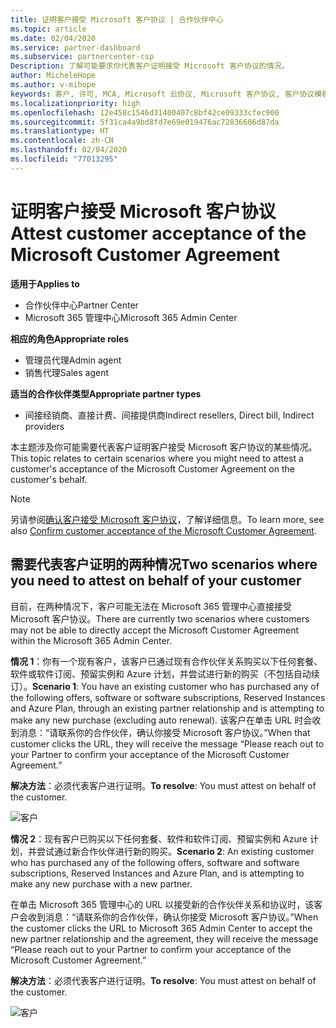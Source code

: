 ```yaml
---
title: 证明客户接受 Microsoft 客户协议 | 合作伙伴中心
ms.topic: article
ms.date: 02/04/2020
ms.service: partner-dashboard
ms.subservice: partnercenter-csp
Description: 了解可能要求你代表客户证明接受 Microsoft 客户协议的情况。
author: MicheleHope
ms.author: v-mihope
keywords: 客户, 许可, MCA, Microsoft 云协议, Microsoft 客户协议, 客户协议模板, 证明接受协议
ms.localizationpriority: high
ms.openlocfilehash: 12e458c1546d31400407c8bf42ce09333cfec900
ms.sourcegitcommit: 5f31ca4a9bd8fd7e69e019476ac72836606d87da
ms.translationtype: HT
ms.contentlocale: zh-CN
ms.lasthandoff: 02/04/2020
ms.locfileid: "77013295"
---
```

# <a name="attest-customer-acceptance-of-the-microsoft-customer-agreement"></a><span data-ttu-id="09d8a-104">证明客户接受 Microsoft 客户协议</span><span class="sxs-lookup"><span data-stu-id="09d8a-104">Attest customer acceptance of the Microsoft Customer Agreement</span></span>

<span data-ttu-id="09d8a-105">**适用于**</span><span class="sxs-lookup"><span data-stu-id="09d8a-105">**Applies to**</span></span>

- <span data-ttu-id="09d8a-106">合作伙伴中心</span><span class="sxs-lookup"><span data-stu-id="09d8a-106">Partner Center</span></span>
- <span data-ttu-id="09d8a-107">Microsoft 365 管理中心</span><span class="sxs-lookup"><span data-stu-id="09d8a-107">Microsoft 365 Admin Center</span></span>

<span data-ttu-id="09d8a-108">**相应的角色**</span><span class="sxs-lookup"><span data-stu-id="09d8a-108">**Appropriate roles**</span></span>

- <span data-ttu-id="09d8a-109">管理员代理</span><span class="sxs-lookup"><span data-stu-id="09d8a-109">Admin agent</span></span>
- <span data-ttu-id="09d8a-110">销售代理</span><span class="sxs-lookup"><span data-stu-id="09d8a-110">Sales agent</span></span>

<span data-ttu-id="09d8a-111">**适当的合作伙伴类型**</span><span class="sxs-lookup"><span data-stu-id="09d8a-111">**Appropriate partner types**</span></span>

- <span data-ttu-id="09d8a-112">间接经销商、直接计费、间接提供商</span><span class="sxs-lookup"><span data-stu-id="09d8a-112">Indirect resellers, Direct bill, Indirect providers</span></span>

<span data-ttu-id="09d8a-113">本主题涉及你可能需要代表客户证明客户接受 Microsoft 客户协议的某些情况。</span><span class="sxs-lookup"><span data-stu-id="09d8a-113">This topic relates to certain scenarios where you might need to attest a customer's acceptance of the Microsoft Customer Agreement on the customer's behalf.</span></span>

>[!NOTE]
><span data-ttu-id="09d8a-114">另请参阅[确认客户接受 Microsoft 客户协议](confirm-customer-agreement.md)，了解详细信息。</span><span class="sxs-lookup"><span data-stu-id="09d8a-114">To learn more, see also [Confirm customer acceptance of the Microsoft Customer Agreement](confirm-customer-agreement.md).</span></span>

## <a name="two-scenarios-where-you-need-to-attest-on-behalf-of-your-customer"></a><span data-ttu-id="09d8a-115">需要代表客户证明的两种情况</span><span class="sxs-lookup"><span data-stu-id="09d8a-115">Two scenarios where you need to attest on behalf of your customer</span></span>

<span data-ttu-id="09d8a-116">目前，在两种情况下，客户可能无法在 Microsoft 365 管理中心直接接受 Microsoft 客户协议。</span><span class="sxs-lookup"><span data-stu-id="09d8a-116">There are currently two scenarios where customers may not be able to directly accept the Microsoft Customer Agreement within the Microsoft 365 Admin Center.</span></span>

<span data-ttu-id="09d8a-117">**情况 1**：你有一个现有客户，该客户已通过现有合作伙伴关系购买以下任何套餐、软件或软件订阅、预留实例和 Azure 计划，并尝试进行新的购买（不包括自动续订）。</span><span class="sxs-lookup"><span data-stu-id="09d8a-117">**Scenario 1**: You have an existing customer who has purchased any of the following offers, software or software subscriptions, Reserved Instances and Azure Plan, through an existing partner relationship and is attempting to make any new purchase (excluding auto renewal).</span></span> <span data-ttu-id="09d8a-118">该客户在单击 URL 时会收到消息：“请联系你的合作伙伴，确认你接受 Microsoft 客户协议。”</span><span class="sxs-lookup"><span data-stu-id="09d8a-118">When that customer clicks the URL, they will receive the message “Please reach out to your Partner to confirm your acceptance of the Microsoft Customer Agreement.”</span></span>  

<span data-ttu-id="09d8a-119">**解决方法**：必须代表客户进行证明。</span><span class="sxs-lookup"><span data-stu-id="09d8a-119">**To resolve**: You must attest on behalf of the customer.</span></span>

![客户](images/mca/accept-scenario-1.png)

<span data-ttu-id="09d8a-121">**情况 2**：现有客户已购买以下任何套餐、软件和软件订阅、预留实例和 Azure 计划，并尝试通过新合作伙伴进行新的购买。</span><span class="sxs-lookup"><span data-stu-id="09d8a-121">**Scenario 2**: An existing customer who has purchased any of the following offers, software and software subscriptions, Reserved Instances and Azure Plan, and is attempting to make any new purchase with a new partner.</span></span> 

<span data-ttu-id="09d8a-122">在单击 Microsoft 365 管理中心的 URL 以接受新的合作伙伴关系和协议时，该客户会收到消息：“请联系你的合作伙伴，确认你接受 Microsoft 客户协议。”</span><span class="sxs-lookup"><span data-stu-id="09d8a-122">When the customer clicks the URL to Microsoft 365 Admin Center to accept the new partner relationship and the agreement, they will receive the message “Please reach out to your Partner to confirm your acceptance of the Microsoft Customer Agreement.”</span></span>  

<span data-ttu-id="09d8a-123">**解决方法**：必须代表客户进行证明。</span><span class="sxs-lookup"><span data-stu-id="09d8a-123">**To resolve**: You must attest on behalf of the customer.</span></span>  

![客户](images/mca/accept-scenario-2.png)